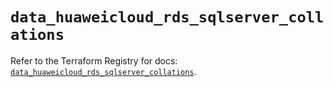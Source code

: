 # `data_huaweicloud_rds_sqlserver_collations`

Refer to the Terraform Registry for docs: [`data_huaweicloud_rds_sqlserver_collations`](https://registry.terraform.io/providers/huaweicloud/huaweicloud/1.71.1/docs/data-sources/rds_sqlserver_collations).
